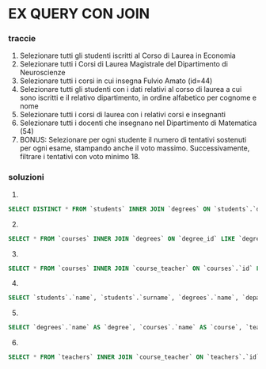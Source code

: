 # EX QUERY CON JOIN

### traccie

1. Selezionare tutti gli studenti iscritti al Corso di Laurea in Economia
2. Selezionare tutti i Corsi di Laurea Magistrale del Dipartimento di Neuroscienze
3. Selezionare tutti i corsi in cui insegna Fulvio Amato (id=44)
4. Selezionare tutti gli studenti con i dati relativi al corso di laurea a cui sono iscritti e il relativo dipartimento, in ordine alfabetico per cognome e nome
5. Selezionare tutti i corsi di laurea con i relativi corsi e insegnanti
6. Selezionare tutti i docenti che insegnano nel Dipartimento di Matematica (54)
7. BONUS: Selezionare per ogni studente il numero di tentativi sostenuti per ogni esame, stampando anche il voto massimo. Successivamente, filtrare i tentativi con voto minimo 18.

### soluzioni

1.

```sql
SELECT DISTINCT * FROM `students` INNER JOIN `degrees` ON `students`.`degree_id` LIKE `degrees`.`id` INNER JOIN `courses` ON `degrees`.`id` LIKE `courses`.`degree_id` WHERE `degrees`.`name` LIKE 'Corso di Laurea in Economia';
```

2.

```sql
SELECT * FROM `courses` INNER JOIN `degrees` ON `degree_id` LIKE `degrees`.`id` INNER JOIN `departments`ON `degrees`.`department_id` LIKE departments`.`id`WHERE`departments`.`name`LIKE 'Dipartimento di Neuroscienze' AND`degrees`.`level` LIKE 'magistrale';
```

3.

```sql
SELECT * FROM `courses` INNER JOIN `course_teacher` ON `courses`.`id` LIKE `course_teacher`.`course_id` INNER JOIN `teachers` ON `course_teacher`.`teacher_id` LIKE `teachers`.`id` WHERE `teachers`.`name` LIKE 'Fulvio' AND `teachers`.`surname` LIKE 'Amato';
```

4.

```sql
SELECT `students`.`name`, `students`.`surname`, `degrees`.`name`, `departments`.`name` FROM `students` INNER JOIN `degrees` ON `degrees`.`id` LIKE `students`.`degree_id` INNER JOIN `departments` ON `departments`.`id` LIKE `degrees`.`department_id`;
```

5.

```sql
SELECT `degrees`.`name` AS `degree`, `courses`.`name` AS `course`, `teachers`.`name` AS `teacher_name`,`teachers`.`surname` AS `teacher_surname` FROM `degrees` INNER JOIN `courses` ON `courses`.`degree_id` LIKE `degrees`.`id` INNER JOIN `course_teacher` ON `courses`.`id` LIKE `course_teacher`.`course_id` INNER JOIN `teachers` ON `course_teacher`.`teacher_id` LIKE `teachers`.`id`;
```

6.

```sql
SELECT * FROM `teachers` INNER JOIN `course_teacher` ON `teachers`.`id` LIKE `course_teacher`.`teacher_id` INNER JOIN `courses` ON `courses`.`id` LIKE `course_teacher`.`course_id` INNER JOIN `degrees` ON `degrees`.`id` LIKE `courses`.`degree_id` INNER JOIN `departments` ON `departments`.`id` LIKE `degrees`.`department_id` WHERE `departments`.`name` LIKE 'Dipartimento di matematica';
```
